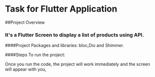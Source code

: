 # Task for Flutter Application
##Project Overview
### It's a Flutter Screen to display a list of products using API.

####Project Packages and libraries:
bloc,Dio and Shimmer.

####Steps To run the project:
 
Once you run the code, the project will work immediately and the screen will appear with you,

